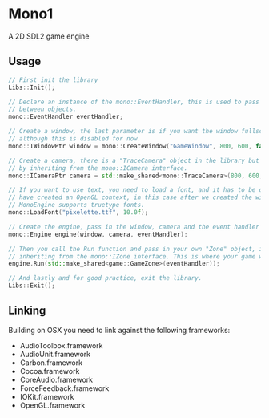 Mono1
=====

A 2D SDL2 game engine


## Usage

```C++
// First init the library
Libs::Init();

// Declare an instance of the mono::EventHandler, this is used to pass events 
// between objects.
mono::EventHandler eventHandler;

// Create a window, the last parameter is if you want the window fullscreen or not,
// although this is disabled for now. 
mono::IWindowPtr window = mono::CreateWindow("GameWindow", 800, 600, false);

// Create a camera, there is a "TraceCamera" object in the library but you can create your own
// by inheriting from the mono::ICamera interface.
mono::ICameraPtr camera = std::make_shared<mono::TraceCamera>(800, 600, eventHandler);

// If you want to use text, you need to load a font, and it has to be done after you 
// have created an OpenGL context, in this case after we created the window.
// MonoEngine supports truetype fonts.
mono::LoadFont("pixelette.ttf", 10.0f);

// Create the engine, pass in the window, camera and the event handler
mono::Engine engine(window, camera, eventHandler);

// Then you call the Run function and pass in your own "Zone" object, it's an object
// inheriting from the mono::IZone interface. This is where your game will take place.
engine.Run(std::make_shared<game::GameZone>(eventHandler));

// And lastly and for good practice, exit the library.
Libs::Exit();
```

## Linking

Building on OSX you need to link against the following frameworks:

* AudioToolbox.framework
* AudioUnit.framework
* Carbon.framework
* Cocoa.framework
* CoreAudio.framework
* ForceFeedback.framework
* IOKit.framework
* OpenGL.framework

